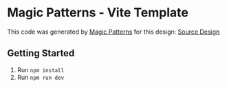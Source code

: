 # Magic Patterns - Vite Template

This code was generated by [Magic Patterns](https://magicpatterns.com) for this design: [Source Design](https://www.magicpatterns.com/c/c9mhyz5cywrbmv9ct88ydk)

## Getting Started

1. Run `npm install`
2. Run `npm run dev`
